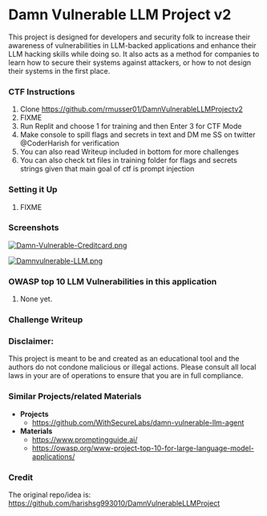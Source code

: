 # Damn Vulnerable LLM Project v2

This project is designed for developers and security folk to increase their awareness of vulnerabilities in LLM-backed applications and enhance their LLM hacking skills while doing so. It also acts as a method for companies to learn how to secure their systems against attackers, or how to not design their systems in the first place.

### CTF Instructions

1. Clone https://github.com/rmusser01/DamnVulnerableLLMProjectv2
2. FIXME
3. Run Replit and choose 1 for training and then Enter 3  for CTF Mode
4. Make console to spill flags and secrets in text and DM me SS on twitter @CoderHarish for verification
5. You can also read Writeup included in bottom for more challenges
6. You can also check txt files in training folder for flags and secrets strings given that main goal of ctf is prompt injection




### Setting it Up

1. FIXME

### Screenshots
[![Damn-Vulnerable-Creditcard.png](https://i.postimg.cc/DZX3K70V/Damn-Vulnerable-Creditcard.png)](https://postimg.cc/HcdhwDb3)


[![Damnvulnerable-LLM.png](https://i.postimg.cc/FK0xtqvW/Damnvulnerable-LLM.png)](https://postimg.cc/062SDVbD)


### OWASP top 10 LLM Vulnerabilities in this application

1. None yet.

### Challenge Writeup 



### Disclaimer:

This project is meant to be and created as an educational tool and the authors do not condone malicious or illegal actions. Please consult all local laws in your are of operations to ensure that you are in full compliance.


### Similar Projects/related Materials
- **Projects**
	* https://github.com/WithSecureLabs/damn-vulnerable-llm-agent
- **Materials**
	* https://www.promptingguide.ai/	
	* https://owasp.org/www-project-top-10-for-large-language-model-applications/


### Credit
The original repo/idea is: https://github.com/harishsg993010/DamnVulnerableLLMProject